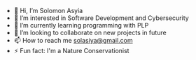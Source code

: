 - 👋 Hi, I’m Solomon Asyia
- 👀 I’m interested in Software Development and Cybersecurity
- 🌱 I’m currently learning programming with PLP
- 💞️ I’m looking to collaborate on new projects in future
- 📫 How to reach me solasiya@gmail.com
- ⚡ Fun fact: I'm a Nature Conservationist

<!---
solasiya/solasiya is a ✨ special ✨ repository because its `README.md` (this file) appears on your GitHub profile.
You can click the Preview link to take a look at your changes.
--->
